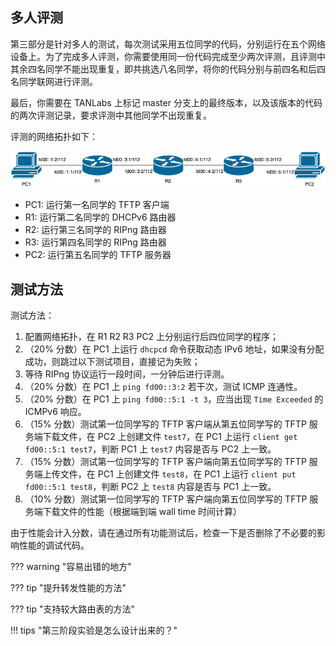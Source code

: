 ## 多人评测

第三部分是针对多人的测试，每次测试采用五位同学的代码，分别运行在五个网络设备上。为了完成多人评测，你需要使用同一份代码完成至少两次评测，且评测中其余四名同学不能出现重复，即共挑选八名同学，将你的代码分别与前四名和后四名同学联网进行评测。

最后，你需要在 TANLabs 上标记 master 分支上的最终版本，以及该版本的代码的两次评测记录，要求评测中其他同学不出现重复。

评测的网络拓扑如下：

![](./img/topology_group.png)

- PC1: 运行第一名同学的 TFTP 客户端
- R1: 运行第二名同学的 DHCPv6 路由器
- R2: 运行第三名同学的 RIPng 路由器
- R3: 运行第四名同学的 RIPng 路由器
- PC2: 运行第五名同学的 TFTP 服务器

## 测试方法

测试方法：

1. 配置网络拓扑，在 R1 R2 R3 PC2 上分别运行后四位同学的程序；
2. （20% 分数）在 PC1 上运行 `dhcpcd` 命令获取动态 IPv6 地址，如果没有分配成功，则跳过以下测试项目，直接记为失败；
3. 等待 RIPng 协议运行一段时间，一分钟后进行评测。
4. （20% 分数）在 PC1 上 `ping fd00::3:2` 若干次，测试 ICMP 连通性。
4. （20% 分数）在 PC1 上 `ping fd00::5:1 -t 3`，应当出现 `Time Exceeded` 的 ICMPv6 响应。
5. （15% 分数）测试第一位同学写的 TFTP 客户端从第五位同学写的 TFTP 服务端下载文件，在 PC2 上创建文件 `test7`，在 PC1 上运行 `client get fd00::5:1 test7`，判断 PC1 上 `test7` 内容是否与 PC2 上一致。
6. （15% 分数）测试第一位同学写的 TFTP 客户端向第五位同学写的 TFTP 服务端上传文件，在 PC1 上创建文件 `test8`，在 PC1 上运行 `client put fd00::5:1 test8`，判断 PC2 上 `test8` 内容是否与 PC1 上一致。
7. （10% 分数）测试第一位同学写的 TFTP 客户端向第五位同学写的 TFTP 服务端下载文件的性能（根据端到端 wall time 时间计算）

由于性能会计入分数，请在通过所有功能测试后，检查一下是否删除了不必要的影响性能的调试代码。

??? warning "容易出错的地方"


??? tip "提升转发性能的方法"


??? tip "支持较大路由表的方法"


!!! tips "第三阶段实验是怎么设计出来的？"

